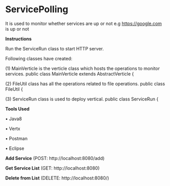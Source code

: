 # ServicePolling
It is used to monitor whether services are up or not e.g https://google.com is up or not


**Instructions** 

Run the ServiceRun class to start HTTP server.

Following classes have created:

(1)	MainVerticle is the verticle class which hosts the operations to monitor services.
public class MainVerticle extends AbstractVerticle {

(2)	FileUtil class has all the operations related to file operations.
public class FileUtil {

(3)	ServiceRun class is used to deploy vertical.
public class ServiceRun {

**Tools Used**

•	Java8

•	Vertx

•	Postman

•	Eclipse



**Add Service**
 (POST: http://localhost:8080/add)
 
**Get Service List**
 (GET: http://localhost:8080)
 
**Delete from List** 
(DELETE: http://localhost:8080/)
 
 




